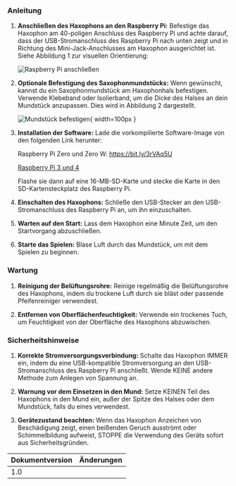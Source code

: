 ### Anleitung

1. **Anschließen des Haxophons an den Raspberry Pi:**
   Befestige das Haxophon am 40-poligen Anschluss des Raspberry Pi und achte darauf, dass der USB-Stromanschluss des Raspberry Pi nach unten zeigt und in Richtung des Mini-Jack-Anschlusses am Haxophon ausgerichtet ist. Siehe Abbildung 1 zur visuellen Orientierung:

   ![Raspberry Pi anschließen](https://github.com/jcard0na/haxo-hw/assets/676181/fd236fc7-03f0-4922-8ee6-d6f73fe1bffc)

2. **Optionale Befestigung des Saxophonmundstücks:**
   Wenn gewünscht, kannst du ein Saxophonmundstück am Haxophonhals befestigen. Verwende Klebeband oder Isolierband, um die Dicke des Halses an dein Mundstück anzupassen. Dies wird in Abbildung 2 dargestellt.

   ![Mundstück befestigen](https://github.com/cardonabits/haxo-hw/assets/676181/8db66a9e-f830-46b4-ba5d-8c7589303772){ width=100px }

3. **Installation der Software:**
   Lade die vorkompilierte Software-Image von den folgenden Link herunter:

   Raspberry Pi Zero und Zero W: https://bit.ly/3rVAq5U

   [Raspberry Pi 3 und 4](TODO)

   Flashe sie dann auf eine 16-MB-SD-Karte und stecke die Karte in den SD-Kartensteckplatz des Raspberry Pi.

4. **Einschalten des Haxophons:**
   Schließe den USB-Stecker an den USB-Stromanschluss des Raspberry Pi an, um ihn einzuschalten.

5. **Warten auf den Start:**
   Lass dem Haxophon eine Minute Zeit, um den Startvorgang abzuschließen.

6. **Starte das Spielen:**
   Blase Luft durch das Mundstück, um mit dem Spielen zu beginnen.

### Wartung

1. **Reinigung der Belüftungsrohre:**
   Reinige regelmäßig die Belüftungsrohre des Haxophons, indem du trockene Luft durch sie bläst oder passende Pfeifenreiniger verwendest.

2. **Entfernen von Oberflächenfeuchtigkeit:**
   Verwende ein trockenes Tuch, um Feuchtigkeit von der Oberfläche des Haxophons abzuwischen.

### Sicherheitshinweise

1. **Korrekte Stromversorgungsverbindung:**
   Schalte das Haxophon IMMER ein, indem du eine USB-kompatible Stromversorgung an den USB-Stromanschluss des Raspberry Pi anschließt. Wende KEINE andere Methode zum Anlegen von Spannung an.

2. **Warnung vor dem Einsetzen in den Mund:**
   Setze KEINEN Teil des Haxophons in den Mund ein, außer der Spitze des Halses oder dem Mundstück, falls du eines verwendest.

3. **Gerätezustand beachten:**
   Wenn das Haxophon Anzeichen von Beschädigung zeigt, einen beißenden Geruch ausströmt oder Schimmelbildung aufweist, STOPPE die Verwendung des Geräts sofort aus Sicherheitsgründen.


| Dokumentversion | Änderungen |
| --- | --- |
| 1.0 |     |
